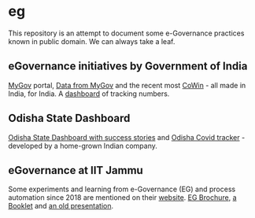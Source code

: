 # eg
This repository is an attempt to document some e-Governance practices known in public domain. We can always take a leaf.   



## eGovernance initiatives by Government of India
[MyGov](https://www.mygov.in/) portal, [Data from MyGov](https://data.gov.in/) and the recent most [CoWin](https://www.cowin.gov.in/) - all made in India, for India. A [dashboard](https://dashboard.cowin.gov.in/) of tracking numbers.   


## Odisha State Dashboard 
[Odisha State Dashboard with success stories](https://statedashboard.odisha.gov.in/Pages/successStories) and [Odisha Covid tracker](https://statedashboard.odisha.gov.in/) - developed by a home-grown Indian company.   


## eGovernance at IIT Jammu 
Some experiments and learning from e-Governance (EG) and process automation since 2018 are mentioned on their [website](https://iitjammu.ac.in/eg). [EG Brochure](https://drive.google.com/file/d/16g5_HIScd0YXbb93EWWu505NVhUiK44d/view), [a Booklet](https://drive.google.com/file/d/1DCz7HfI7KTeKM_UNSK3OjAsp5C1j0usJ/view) and [an old presentation](https://drive.google.com/file/d/1hKmxvwEsFm9TKcW-6Ma6poGtNMM6silK/view).   

